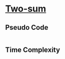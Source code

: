 # [Two-sum]("https://leetcode.com/problems/two-sum")



## Pseudo Code
```

```

## Time Complexity
